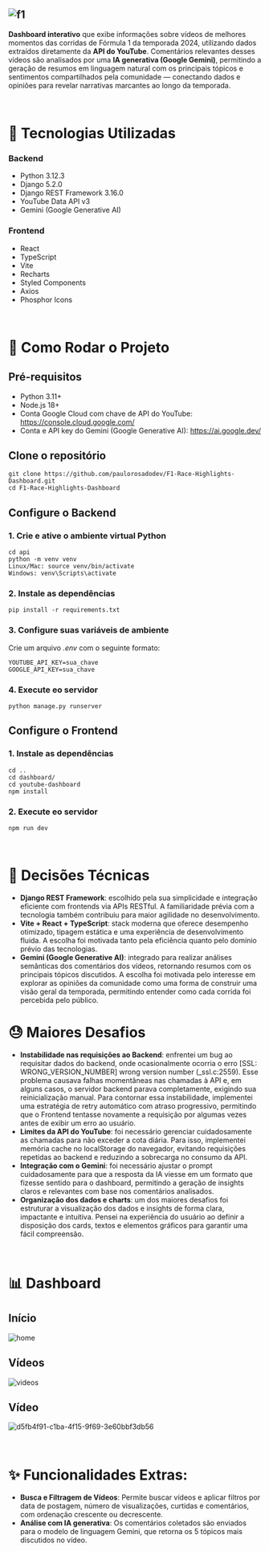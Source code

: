 ![f1](https://github.com/user-attachments/assets/280b9a67-da2e-447d-a74c-d2ad92b339a8)
---
<strong>Dashboard interativo</strong> que exibe informações sobre vídeos de melhores momentos das corridas de Fórmula 1 da temporada 2024, utilizando dados extraídos diretamente da <strong>API do YouTube</strong>. Comentários relevantes desses vídeos são analisados por uma <strong>IA generativa (Google Gemini)</strong>, permitindo a geração de resumos em linguagem natural com os principais tópicos e sentimentos compartilhados pela comunidade — conectando dados e opiniões para revelar narrativas marcantes ao longo da temporada.

<br>

# 🔧 Tecnologias Utilizadas

### Backend
- Python 3.12.3
- Django 5.2.0
- Django REST Framework 3.16.0
- YouTube Data API v3
- Gemini (Google Generative AI)

### Frontend
- React
- TypeScript
- Vite
- Recharts
- Styled Components
- Axios
- Phosphor Icons

<br>

# 🚀 Como Rodar o Projeto

## Pré-requisitos
- Python 3.11+
- Node.js 18+
- Conta Google Cloud com chave de API do YouTube: https://console.cloud.google.com/
- Conta e API key do Gemini (Google Generative AI): https://ai.google.dev/

## Clone o repositório

```
git clone https://github.com/paulorosadodev/F1-Race-Highlights-Dashboard.git
cd F1-Race-Highlights-Dashboard
```

## Configure o Backend

### 1. Crie e ative o ambiente virtual Python
```
cd api
python -m venv venv
Linux/Mac: source venv/bin/activate
Windows: venv\Scripts\activate
```

### 2. Instale as dependências
```
pip install -r requirements.txt
```

### 3. Configure suas variáveis de ambiente
Crie um arquivo *.env* com o seguinte formato:
```
YOUTUBE_API_KEY=sua_chave
GOOGLE_API_KEY=sua_chave
```

### 4. Execute eo servidor
```
python manage.py runserver
```

## Configure o Frontend

### 1. Instale as dependências
```
cd ..
cd dashboard/
cd youtube-dashboard
npm install
```

### 2. Execute eo servidor
```
npm run dev
```

<br>

# 📌 Decisões Técnicas
- <strong>Django REST Framework</strong>: escolhido pela sua simplicidade e integração eficiente com frontends via APIs RESTful. A familiaridade prévia com a tecnologia também contribuiu para maior agilidade no desenvolvimento.
- <strong>Vite + React + TypeScript</strong>: stack moderna que oferece desempenho otimizado, tipagem estática e uma experiência de desenvolvimento fluida. A escolha foi motivada tanto pela eficiência quanto pelo domínio prévio das tecnologias.
- <strong>Gemini (Google Generative AI)</strong>: integrado para realizar análises semânticas dos comentários dos vídeos, retornando resumos com os principais tópicos discutidos. A escolha foi motivada pelo interesse em explorar as opiniões da comunidade como uma forma de construir uma visão geral da temporada, permitindo entender como cada corrida foi percebida pelo público.

# 😓 Maiores Desafios
- <strong>Instabilidade nas requisições ao Backend</strong>: enfrentei um bug ao requisitar dados do backend, onde ocasionalmente ocorria o erro [SSL: WRONG_VERSION_NUMBER] wrong version number (_ssl.c:2559). Esse problema causava falhas momentâneas nas chamadas à API e, em alguns casos, o servidor backend parava completamente, exigindo sua reinicialização manual. Para contornar essa instabilidade, implementei uma estratégia de retry automático com atraso progressivo, permitindo que o Frontend tentasse novamente a requisição por algumas vezes antes de exibir um erro ao usuário. 
- <strong>Limites da API do YouTube</strong>: foi necessário gerenciar cuidadosamente as chamadas para não exceder a cota diária. Para isso, implementei memória cache no localStorage do navegador, evitando requisições repetidas ao backend e reduzindo a sobrecarga no consumo da API.
- <strong>Integração com o Gemini</strong>: foi necessário ajustar o prompt cuidadosamente para que a resposta da IA viesse em um formato que fizesse sentido para o dashboard, permitindo a geração de insights claros e relevantes com base nos comentários analisados.
- <strong>Organização dos dados e charts</strong>: um dos maiores desafios foi estruturar a visualização dos dados e insights de forma clara, impactante e intuitiva. Pensei na experiência do usuário ao definir a disposição dos cards, textos e elementos gráficos para garantir uma fácil compreensão.

<br>

# 📊 Dashboard

## Início
![home](https://github.com/user-attachments/assets/95b07eb2-7e88-4988-94ef-4a11f8da24b6)

## Vídeos
![videos](https://github.com/user-attachments/assets/9e48c5cd-ec5b-46ba-b60f-5a1c1e9e4235)

## Vídeo
![d5fb4f91-c1ba-4f15-9f69-3e60bbf3db56](https://github.com/user-attachments/assets/7da0d9f0-8699-449a-9b84-c5276b9d952e)

<br>

# ✨ Funcionalidades Extras:
-  <strong>Busca e Filtragem de Vídeos</strong>: Permite buscar vídeos e aplicar filtros por data de postagem, número de visualizações, curtidas e comentários, com ordenação crescente ou decrescente.
-  <strong>Análise com IA generativa</strong>: Os comentários coletados são enviados para o modelo de linguagem Gemini, que retorna os 5 tópicos mais discutidos no vídeo.

